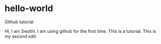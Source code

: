 # hello-world
Github tutorial

Hi,
I am Swathi. I am using github for the first time. This is a tutorial.
This is my second edit.
